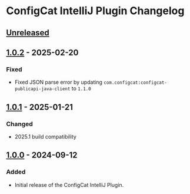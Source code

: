 <!-- Keep a Changelog guide -> https://keepachangelog.com -->

# ConfigCat IntelliJ Plugin Changelog

## [Unreleased]

## [1.0.2] - 2025-02-20

### Fixed

- Fixed JSON parse error by updating `com.configcat:configcat-publicapi-java-client` to `1.1.0`

## [1.0.1] - 2025-01-21

### Changed

- 2025.1 build compatibility

## [1.0.0] - 2024-09-12

### Added

- Initial release of the ConfigCat IntelliJ Plugin.

[Unreleased]: https://github.com/configcat/intellij-plugin/compare/v1.0.2...HEAD
[1.0.2]: https://github.com/configcat/intellij-plugin/compare/v1.0.1...v1.0.2
[1.0.1]: https://github.com/configcat/intellij-plugin/compare/v1.0.0...v1.0.1
[1.0.0]: https://github.com/configcat/intellij-plugin/commits/v1.0.0
